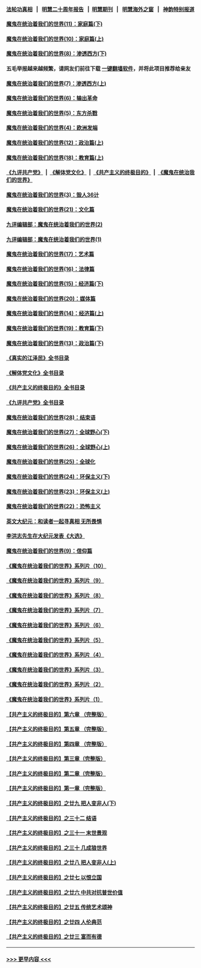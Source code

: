 #### [法轮功真相](https://github.com/gfw-breaker/truth/blob/master/README.md?t=0) &nbsp;&nbsp;|&nbsp;&nbsp; [明慧二十周年报告](https://github.com/gfw-breaker/mh-reports/blob/master/README.md?t=0) &nbsp;&nbsp;|&nbsp;&nbsp;[明慧期刊](https://github.com/gfw-breaker/mh-qikan) &nbsp;&nbsp;|&nbsp;&nbsp; [明慧海外之窗](https://github.com/gfw-breaker/mh-news/blob/master/README.md?t=0) &nbsp;&nbsp;|&nbsp;&nbsp; [神韵特别报道](https://github.com/gfw-breaker/mh-news/blob/master/shenyun.md?t=0)
#### [魔鬼在统治着我们的世界(11)：家庭篇(下)](../pages/nsc422/n10440961.md?t=12062350) 
#### [魔鬼在统治着我们的世界(10)：家庭篇(上)](../pages/nsc422/n10435448.md?t=12062350) 
#### [魔鬼在统治着我们的世界(8)：渗透西方(下)](../pages/nsc422/n10429603.md?t=12062350) 
#### 五毛举报越来越频繁，请网友们前往下载 [一键翻墙软件](https://github.com/gfw-breaker/ssr-accounts)，并将此项目推荐给亲友
#### [魔鬼在统治着我们的世界(7)：渗透西方(上)](../pages/nsc422/n10426013.md?t=12062350) 
#### [魔鬼在统治着我们的世界(6)：输出革命](../pages/nsc422/n10421536.md?t=12062350) 
#### [魔鬼在统治着我们的世界(5)：东方杀戮](../pages/nsc422/n10417707.md?t=12062350) 
#### [魔鬼在统治着我们的世界(4)：欧洲发端](../pages/nsc422/n10414890.md?t=12062350) 
#### [魔鬼在统治着我们的世界(12)：政治篇(上)](../pages/nsc422/n10444576.md?t=12062350) 
#### [魔鬼在统治着我们的世界(18)：教育篇(上)](../pages/nsc422/n10526970.md?t=12062350) 
#### [《九评共产党》](https://github.com/begood0513/9ping.md/blob/master/README.md) &nbsp;|&nbsp; [《解体党文化》](../../../../jtdwh.md/blob/master/README.md)  &nbsp;|&nbsp; [《共产主义的终极目的》](../../../../gczydzjmd.md/blob/master/README.md) &nbsp;|&nbsp; [《魔鬼在统治我们的世界》](../../../../mgztzwmdsj.md/blob/master/README.md) 
#### [魔鬼在统治着我们的世界(3)：毁人36计](../pages/nsc422/n10411583.md?t=12062350) 
#### [魔鬼在统治着我们的世界(21)：文化篇](../pages/nsc422/n10597706.md?t=12062350) 
#### [九评编辑部：魔鬼在统治着我们的世界(2)](../pages/nsc422/n10410036.md?t=12062350) 
#### [九评编辑部：魔鬼在统治着我们的世界(1)](../pages/nsc422/n10406825.md?t=12062350) 
#### [魔鬼在统治着我们的世界(17)：艺术篇](../pages/nsc422/n10499093.md?t=12062350) 
#### [魔鬼在统治着我们的世界(16)：法律篇](../pages/nsc422/n10485969.md?t=12062350) 
#### [魔鬼在统治着我们的世界(15)：经济篇(下)](../pages/nsc422/n10469975.md?t=12062350) 
#### [魔鬼在统治着我们的世界(20)：媒体篇](../pages/nsc422/n10586579.md?t=12062350) 
#### [魔鬼在统治着我们的世界(14)：经济篇(上)](../pages/nsc422/n10457370.md?t=12062350) 
#### [魔鬼在统治着我们的世界(19)：教育篇(下)](../pages/nsc422/n10564808.md?t=12062350) 
#### [魔鬼在统治着我们的世界(13)：政治篇(下)](../pages/nsc422/n10448270.md?t=12062350) 
#### [《真实的江泽民》全书目录](../pages/nsc422/n13721399.md?t=12062350) 
#### [《解体党文化》全书目录](../pages/nsc422/n13721157.md?t=12062350) 
#### [《共产主义的终极目的》全书目录](../pages/nsc422/n13721048.md?t=12062350) 
#### [《九评共产党》全书目录](../pages/nsc422/n13708085.md?t=12062350) 
#### [魔鬼在统治着我们的世界(28)：结束语](../pages/nsc422/n10936246.md?t=12062350) 
#### [魔鬼在统治着我们的世界(27)：全球野心(下)](../pages/nsc422/n10928319.md?t=12062350) 
#### [魔鬼在统治着我们的世界(26)：全球野心(上)](../pages/nsc422/n10900318.md?t=12062350) 
#### [魔鬼在统治着我们的世界(25)：全球化](../pages/nsc422/n10788205.md?t=12062350) 
#### [魔鬼在统治着我们的世界(24)：环保主义(下)](../pages/nsc422/n10695307.md?t=12062350) 
#### [魔鬼在统治着我们的世界(23)：环保主义(上)](../pages/nsc422/n10688613.md?t=12062350) 
#### [魔鬼在统治着我们的世界(22)：恐怖主义](../pages/nsc422/n10614727.md?t=12062350) 
#### [英文大纪元：和读者一起寻真相 无所畏惧](../pages/nsc422/n12542027.md?t=12062350) 
#### [李洪志先生在大纪元发表《大选》](../pages/nsc422/n12534746.md?t=12062350) 
#### [魔鬼在统治着我们的世界(9)：信仰篇](../pages/nsc422/n10432159.md?t=12062350) 
#### [《魔鬼在统治着我们的世界》系列片（10）](../pages/nsc422/n12292670.md?t=12062350) 
#### [《魔鬼在统治着我们的世界》系列片（9）](../pages/nsc422/n12290859.md?t=12062350) 
#### [《魔鬼在统治着我们的世界》系列片（8）](../pages/nsc422/n12287445.md?t=12062350) 
#### [《魔鬼在统治着我们的世界》系列片（7）](../pages/nsc422/n12283425.md?t=12062350) 
#### [《魔鬼在统治着我们的世界》系列片（6）](../pages/nsc422/n12282314.md?t=12062350) 
#### [《魔鬼在统治着我们的世界》系列片（5）](../pages/nsc422/n12281419.md?t=12062350) 
#### [《魔鬼在统治着我们的世界》系列片（4）](../pages/nsc422/n12274024.md?t=12062350) 
#### [《魔鬼在统治着我们的世界》系列片（3）](../pages/nsc422/n12271322.md?t=12062350) 
#### [《魔鬼在统治着我们的世界》系列片（2）](../pages/nsc422/n12269049.md?t=12062350) 
#### [《魔鬼在统治着我们的世界》系列片（1）](../pages/nsc422/n12267575.md?t=12062350) 
#### [【共产主义的终极目的】第六章 （完整版）](../pages/nsc422/n11428913.md?t=12062350) 
#### [【共产主义的终极目的】第五章 （完整版）](../pages/nsc422/n11428912.md?t=12062350) 
#### [【共产主义的终极目的】第四章 （完整版）](../pages/nsc422/n11428907.md?t=12062350) 
#### [【共产主义的终极目的】第三章（完整版）](../pages/nsc422/n11428848.md?t=12062350) 
#### [【共产主义的终极目的】第二章（完整版）](../pages/nsc422/n11428831.md?t=12062350) 
#### [【共产主义的终极目的】第一章（完整版）](../pages/nsc422/n11417651.md?t=12062350) 
#### [【共产主义的终极目的】之廿九 把人变非人(下)](../pages/nsc422/n11344140.md?t=12062350) 
#### [【共产主义的终极目的】之三十二 结语](../pages/nsc422/n11360535.md?t=12062350) 
#### [【共产主义的终极目的】之三十一 末世景观](../pages/nsc422/n11351129.md?t=12062350) 
#### [【共产主义的终极目的】之三十 几成狼世界](../pages/nsc422/n11348280.md?t=12062350) 
#### [【共产主义的终极目的】之廿八 把人变非人(上)](../pages/nsc422/n11340492.md?t=12062350) 
#### [【共产主义的终极目的】之廿七 以恨立国](../pages/nsc422/n11336944.md?t=12062350) 
#### [【共产主义的终极目的】之廿六 中共对抗普世价值](../pages/nsc422/n11324785.md?t=12062350) 
#### [【共产主义的终极目的】之廿五 传统艺术颂神](../pages/nsc422/n11296396.md?t=12062350) 
#### [【共产主义的终极目的】之廿四 人伦典范](../pages/nsc422/n11296397.md?t=12062350) 
#### [【共产主义的终极目的】之廿三 富而有德](../pages/nsc422/n11283598.md?t=12062350) 

----
#### [ >>> 更早内容 <<< ](../indexes/nsc422-earlier.md)
